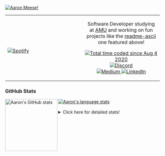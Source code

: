 [![Aaron Meese!](https://user-images.githubusercontent.com/17814535/88975338-a2aabf00-d27f-11ea-963f-8a19608716b4.png)](https://github.com/ajmeese7/readme-ascii "README ASCII")

<!-- Modified from project here: https://github.com/novatorem/novatorem -->
<table width="100%"> 
  <tr>
  <td width="50%">
      
&nbsp; <br> [![Spotify](https://ajmeese7.vercel.app/api/spotify)](https://open.spotify.com/user/ajmeese)

  </td>
  <td width="50%">
    <p align="center">
    Software Developer studying at <a href="https://www.amu.apus.edu/">AMU</a> and working on fun 
    projects like the <a href="https://github.com/ajmeese7/readme-ascii">readme-ascii</a> one featured above!
    </p>
    <p align="center">
      <a href="https://wakatime.com/@f726891d-3b02-46cd-9b60-e8c59f9e2b14">
        <img src="https://wakatime.com/badge/user/f726891d-3b02-46cd-9b60-e8c59f9e2b14.svg" alt="Total time coded since Aug 4 2020" title="WakaTime" />
      </a>
      <a href="http://link.aaronmeese.com/discord">
        <img src="https://img.shields.io/badge/discord-ajmeese7%234835-369?style=flat-square&logo=discord&logoColor=white&color=purple" alt="Discord" title="Discord">
      </a>
      <br />
      <a href="https://link.aaronmeese.com/medium">
        <img src="https://img.shields.io/badge/medium-ajmeese7-1DB954?style=flat-square&logo=medium&logoColor=white" alt="Medium" title="Medium">
      </a>
      <a href="https://link.aaronmeese.com/linkedin">
        <img src="https://img.shields.io/badge/linkedIn-aaronmeese-1DB954?style=flat-square&logo=linkedin&logoColor=white&color=blue" alt="LinkedIn" title="LinkedIn">
      </a>
    </p>
  </td>

</table>

[//]: <> (The `&nbsp;` is to have Aphelion take up more space)

### GitHub Stats ###

<a href="https://profile-summary-for-github.com/user/ajmeese7">
  <img align="left" height="170px" src="https://github-readme-stats.vercel.app/api?username=ajmeese7&show_icons=true&line_height=27&count_private=true" alt="Aaron's GitHub stats"/>
  <img src="https://github-readme-stats.vercel.app/api/top-langs/?username=ajmeese7&hide_langs_below=5&layout=compact" alt="Aaron's language stats"/>
</a>

<br />
<br />
<details>
<summary>Click here for detailed stats!</summary>

### :zap: Recent Activity
<!--START_SECTION:activity-->
1. 🗣 Commented on [#10](https://github.com/esdoc2/esdoc2-plugins/issues/10) in [esdoc2/esdoc2-plugins](https://github.com/esdoc2/esdoc2-plugins)
2. 🗣 Commented on [#21](https://github.com/esdoc2/esdoc2-plugins/issues/21) in [esdoc2/esdoc2-plugins](https://github.com/esdoc2/esdoc2-plugins)
3. 🗣 Commented on [#56](https://github.com/os-js/osjs-server/issues/56) in [os-js/osjs-server](https://github.com/os-js/osjs-server)
4. 💪 Opened PR [#61](https://github.com/os-js/osjs-server/pull/61) in [os-js/osjs-server](https://github.com/os-js/osjs-server)
5. 🗣 Commented on [#17](https://github.com/esdoc/esdoc-plugins/issues/17) in [esdoc/esdoc-plugins](https://github.com/esdoc/esdoc-plugins)
<!--END_SECTION:activity-->

### 🧐 Waka Stats
<!--START_SECTION:waka-->
![Code Time](http://img.shields.io/badge/Code%20Time-1%2C119%20hrs%2030%20mins-blue)

**🐱 My GitHub Data** 

> 🏆 920 Contributions in the Year 2022
 > 
> 📦 197.9 kB Used in GitHub's Storage 
 > 
> 💼 Opted to Hire
 > 
> 📜 83 Public Repositories 
 > 
> 🔑 29 Private Repositories  
 > 
**I'm an Early 🐤** 

```text
🌞 Morning    182 commits    █████░░░░░░░░░░░░░░░░░░░░   20.99% 
🌆 Daytime    328 commits    █████████░░░░░░░░░░░░░░░░   37.83% 
🌃 Evening    346 commits    ██████████░░░░░░░░░░░░░░░   39.91% 
🌙 Night      11 commits     ░░░░░░░░░░░░░░░░░░░░░░░░░   1.27%

```
📅 **I'm Most Productive on Sunday** 

```text
Monday       127 commits    ███░░░░░░░░░░░░░░░░░░░░░░   14.65% 
Tuesday      129 commits    ███░░░░░░░░░░░░░░░░░░░░░░   14.88% 
Wednesday    106 commits    ███░░░░░░░░░░░░░░░░░░░░░░   12.23% 
Thursday     114 commits    ███░░░░░░░░░░░░░░░░░░░░░░   13.15% 
Friday       89 commits     ██░░░░░░░░░░░░░░░░░░░░░░░   10.27% 
Saturday     127 commits    ███░░░░░░░░░░░░░░░░░░░░░░   14.65% 
Sunday       175 commits    █████░░░░░░░░░░░░░░░░░░░░   20.18%

```


📊 **This Week I Spent My Time On** 

```text
⌚︎ Time Zone: America/New_York

💬 Programming Languages: 
JavaScript               11 hrs 17 mins      ███████████████░░░░░░░░░░   59.58% 
Markdown                 2 hrs 22 mins       ███░░░░░░░░░░░░░░░░░░░░░░   12.54% 
JSON                     2 hrs 19 mins       ███░░░░░░░░░░░░░░░░░░░░░░   12.26% 
YAML                     1 hr 19 mins        █░░░░░░░░░░░░░░░░░░░░░░░░   6.95% 
Bash                     1 hr                █░░░░░░░░░░░░░░░░░░░░░░░░   5.28%

🐱‍💻 Projects: 
aaronmeese.com           10 hrs 13 mins      █████████████░░░░░░░░░░░░   53.96% 
esdoc2                   3 hrs 28 mins       ████░░░░░░░░░░░░░░░░░░░░░   18.3% 
meeseOS-manual           3 hrs 19 mins       ████░░░░░░░░░░░░░░░░░░░░░   17.55% 
gitbook-action           52 mins             █░░░░░░░░░░░░░░░░░░░░░░░░   4.63% 
osjs-server              45 mins             █░░░░░░░░░░░░░░░░░░░░░░░░   4.0%

```

**I Mostly Code in JavaScript** 

```text
JavaScript               32 repos            ████████████░░░░░░░░░░░░░   49.23% 
HTML                     9 repos             ███░░░░░░░░░░░░░░░░░░░░░░   13.85% 
Python                   5 repos             ██░░░░░░░░░░░░░░░░░░░░░░░   7.69% 
Java                     4 repos             █░░░░░░░░░░░░░░░░░░░░░░░░   6.15% 
CSS                      3 repos             █░░░░░░░░░░░░░░░░░░░░░░░░   4.62%

```



 Last Updated on 08/07/2022 00:07:13 UTC
<!--END_SECTION:waka-->
</details>
